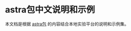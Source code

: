 # astra包中文说明和示例

本文档是根据 [astra包](https://astra-toolbox.com/) 的内容结合本地实验平台的说明和示例集。


```{tableofcontents}
```
